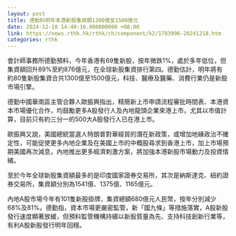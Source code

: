```yaml
---
layout: post
title: 德勤料明年本港新股集資額1300億至1500億元
date: 2024-12-18 14:40:16.000000000 +08:00
link: https://news.rthk.hk/rthk/ch/component/k2/1783996-20241218.htm
categories: rthk
---
```


會計師事務所德勤預料，今年香港有69隻新股，按年微跌1%，處於多年低位，但集資額回升89%至約876億元，在全球新股集資排行第四。德勤估計，明年將有約80隻新股集資合共1300億至1500億元，科技、醫療及醫藥、消費行業仍是新股市場引擎。

德勤中國華南區主管合夥人歐振興指出，精簡新上市申請流程審批時間表、本港資本市場優化合作，均鼓勵更多A股發行人及內地龍頭企業來港上市，尤其以市值計算，目前只有約三分一的500大A股發行人已在港上市。

歐振興又說，美國總統當選人特朗普對華經貿的潛在新政策，或增加地緣政治不確定性，可能促使更多內地企業及在美國上市的中概股尋求到香港上市，加上市場預期美國再次減息，內地推出更多經濟刺激方案，將加強本港新股市場動力及投資情緒。

至於今年全球新股集資額最多的是印度國家證券交易所，其次是納斯達克、紐約證券交易所，集資額分別為1541億、1375億、1165億元。

內地A股市場今年有101隻新股掛牌，集資總額680億元人民幣，按年分別減少68%及81%。德勤指，資本市場更嚴密監管，新「國九條」等措施落實，A股新股發行速度顯著放緩，但預料監管機構持續以新股質量為先、支持科技創新行業等，有利A股新股發行明年回穩。
